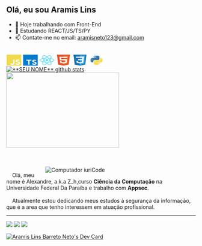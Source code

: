    ## Olá, eu sou Aramis Lins
- 🔭 Hoje trabalhando com Front-End
- 🌱 Estudando REACT/JS/TS/PY
- 📫 Contate-me no email: aramisneto123@gmail.com 

<div style="display: inline_block"><br>
  <img align="center" alt="ara-Js" height="30" width="40" src="https://raw.githubusercontent.com/devicons/devicon/master/icons/javascript/javascript-plain.svg">
  <img align="center" alt="ara-Ts" height="30" width="40" src="https://raw.githubusercontent.com/devicons/devicon/master/icons/typescript/typescript-plain.svg">
  <img align="center" alt="ara-React" height="30" width="40" src="https://raw.githubusercontent.com/devicons/devicon/master/icons/react/react-original.svg">
  <img align="center" alt="ara-HTML" height="30" width="40" src="https://raw.githubusercontent.com/devicons/devicon/master/icons/html5/html5-original.svg">
  <img align="center" alt="ara-CSS" height="30" width="40" src="https://raw.githubusercontent.com/devicons/devicon/master/icons/css3/css3-original.svg">
  <img align="center" alt="ara-Python" height="30" width="40" src="https://raw.githubusercontent.com/devicons/devicon/master/icons/python/python-original.svg">
</div>
<div>
<a href="https://github.com/AramisLins">
 <img height="200em" align="center" src="https://github-readme-stats.vercel.app/api?username=AlexandreMMelo&theme=outrun&show_icons=true&count_private=true&line_height=27" alt="**SEU NOME** github stats"/>
</a>
<a href="https://github.com/AlexandreMMelo">
  <img height="200em" width="300" align="center" src="https://github-readme-stats.vercel.app/api/top-langs/?username=AlexandreMMelo&theme=outrun&hide_langs_below=1&line_height=27" />
</a>
</div>
<br>
<br>
<br>

<img src="https://raw.githubusercontent.com/MicaelliMedeiros/micaellimedeiros/master/image/computer-illustration.png" min-width="400px" max-width="400px" width="400px" align="right" alt="Computador iuriCode">

<p align="left"> 
    &nbsp&nbsp&nbsp&nbspOlá, meu nome é Alexandre, a.k.a Z_h,curso <strong>Ciência da Computação</strong> na Universidade Federal Da Paraíba e trabalho com <strong>Appsec</strong>.<br><br>
    &nbsp&nbsp&nbsp&nbspAtualmente estou dedicando meus estudos à segurança da informação, que é a area que tenho interessem em atuação profissional.
</p>
<hr>
<div> 
  <a href="https://www.instagram.com/aramislneto/?next=%2F" target="_blank"><img src="https://img.shields.io/badge/-Instagram-%23E4405F?style=for-the-badge&logo=instagram&logoColor=white" target="_blank"></a>
 <a href="https://discord.gg/PEDXHXnd" target="_blank"><img src="https://img.shields.io/badge/Discord-7289DA?style=for-the-badge&logo=discord&logoColor=white" target="_blank"></a>
  <a href="https://www.linkedin.com/in/aramis-lins-05265a13a/" target="_blank"><img src="https://img.shields.io/badge/-LinkedIn-%230077B5?style=for-the-badge&logo=linkedin&logoColor=white" target="_blank"></a> 
   
   <a href="https://app.daily.dev/Aramisneto"><img src="https://api.daily.dev/devcards/c6bd4a94e9bd4e30800cb5a0ce4bb2a5.png?r=cvv" width="400" alt="Aramis Lins Barreto Neto's Dev Card"/></a>


